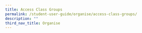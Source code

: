 ```yaml
---
title: Access Class Groups
permalink: /student-user-guide/organise/access-class-groups/
description: ""
third_nav_title: Organise
---
```

